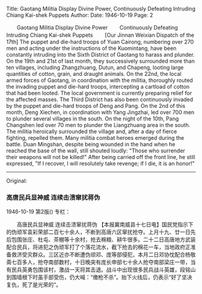 Title: Gaotang Militia Display Divine Power, Continuously Defeating Intruding Chiang Kai-shek Puppets
Author:
Date: 1946-10-19
Page: 2

　　Gaotang Militia Display Divine Power
　　Continuously Defeating Intruding Chiang Kai-shek Puppets
　　[Our Jinnan Weixian Dispatch of the 17th] The puppet and die-hard troops of Yuan Cairong, numbering over 270 men and acting under the instructions of the Kuomintang, have been constantly intruding into the Sixth District of Gaotang to harass and plunder. On the 19th and 21st of last month, they successively surrounded more than ten villages, including Zhangzhuang, Dutun, and Chapeng, looting large quantities of cotton, grain, and draught animals. On the 22nd, the local armed forces of Gaotang, in coordination with the militia, thoroughly routed the invading puppet and die-hard troops, intercepting a cartload of cotton that had been looted. The local government is currently preparing relief for the affected masses. The Third District has also been continuously invaded by the puppet and die-hard troops of Deng and Pang. On the 2nd of this month, Deng Xiechen, in coordination with Yang Jingzhai, led over 700 men to plunder several villages in the south. On the night of the 10th, Pang Changshen led over 70 men to plunder the Liangzhuang area in the south. The militia heroically surrounded the village and, after a day of fierce fighting, repelled them. Many militia combat heroes emerged during the battle. Duan Mingshan, despite being wounded in the hand when he reached the base of the wall, still shouted loudly: "Those who surrender their weapons will not be killed!" After being carried off the front line, he still expressed, "If I recover, I will resolutely take revenge; if I die, it is an honor!"



<hr /> 

Original: 


### 高唐民兵显神威  连续击溃窜扰蒋伪

1946-10-19
第2版()
专栏：

　　高唐民兵显神威
    连续击溃窜扰蒋伪
    【本报冀南威县十七日电】国民党指示下的伪顽军袁彩荣部二百七十余人，不断到高唐六区窜扰抢夺。上月十九、廿一日先后包围张庄、杜屯、茶棚等十余村，抢去棉粮、耕牛很多。二十二日高唐地方武装配合民兵，将进犯之伪顽军打了个落花流水，截下抢去的棉花一车，当地政府正准备救济受灾群众。三区近亦不断遭伪顽邓、庞等部侵犯，本月二日邓协忱配合杨敬斋七百多人，抢夺南部数村，十日晚突有庞长申部七十余人抢夺南部梁庄一带，当有民兵英勇包围该村，激战一天将其击退。战斗中出现很多民兵战斗英雄，段铭山到围墙根下时虽手部受伤，仍大喊：“缴枪不杀”。抬下火线后，仍表示“好了坚决复仇，死了是光荣的”。
